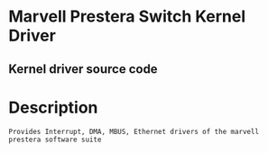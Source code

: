 # Marvell Prestera Switch Kernel Driver

## Kernel driver source code

# Description
    Provides Interrupt, DMA, MBUS, Ethernet drivers of the marvell
    prestera software suite


